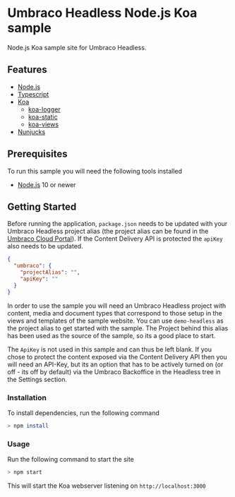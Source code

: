 # Umbraco Headless Node.js Koa sample

Node.js Koa sample site for Umbraco Headless.

## Features

- [Node.js](https://nodejs.org/en/)
- [Typescript](https://www.typescriptlang.org/)
- [Koa](https://koajs.com/)
  - [koa-logger](https://github.com/koajs/logger)
  - [koa-static](https://github.com/koajs/static)
  - [koa-views](https://github.com/queckezz/koa-views)
- [Nunjucks](https://mozilla.github.io/nunjucks/)

## Prerequisites

To run this sample you will need the following tools installed

- [Node.js](https://nodejs.org/en/) 10 or newer

## Getting Started

Before running the application,  `package.json` needs to be updated with your Umbraco Headless
 project alias (the project alias can be found in the [Umbraco Cloud Portal](https://www.s1.umbraco.io)). If the Content Delivery API is protected the `apiKey` also needs to be updated.

```json
{
  "umbraco": {
    "projectAlias": "",
    "apiKey": ""
  }
}
```

In order to use the sample you will need an Umbraco Headless project with content, media and document types that correspond to those setup in the views and templates of the sample website. You can use `demo-headless` as the project alias to get started with the sample. The Project behind this alias has been used as the source of the sample, so its a good place to start.

The `ApiKey` is not used in this sample and can thus be left blank. If you chose to protect the content exposed via the Content Delivery API then you will need an API-Key, but its an option that has to be actively turned on (or off - its off by default) via the Umbraco Backoffice in the Headless tree in the Settings section.

### Installation

To install dependencies, run the following command

```bash
> npm install
```

### Usage

Run the following command to start the site

```bash
> npm start
```

This will start the Koa webserver listening on `http://localhost:3000`
